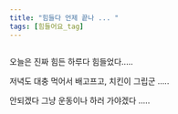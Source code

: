 ```yaml
---
title: "힘들다 언제 끝나 ... "
tags: [힘들어요_tag]
---
```

  <img class="https://scontent.xx.fbcdn.net/hphotos-xta1/v/t1.0-9/s720x720/11330013_1394753137522027_6001094945451622086_n.jpg?oh=64fe862909e66864e4c6cc6091e4a71d&oe=56082C3C" >
  <p> 오늘은 진짜 힘든 하루다 힘들었다..... </p>
  <p> 저녁도 대충 먹어서 배고프고, 치킨이 그립군 .....  </p>
  <p> 안되겠다 그냥 운동이나 하러 가야겠다  .....  </p>
